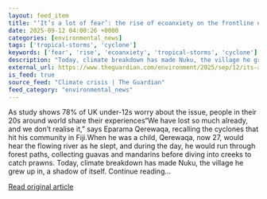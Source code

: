 ```yaml
---
layout: feed_item
title: "‘It’s a lot of fear’: the rise of ecoanxiety on the frontline of climate breakdown"
date: 2025-09-12 04:00:26 +0000
categories: [environmental_news]
tags: ['tropical-storms', 'cyclone']
keywords: ['fear', 'rise', 'ecoanxiety', 'tropical-storms', 'cyclone']
description: "Today, climate breakdown has made Nuku, the village he grew up in, a shadow of itself"
external_url: https://www.theguardian.com/environment/2025/sep/12/its-a-lot-of-fear-the-rise-of-ecoanxiety-on-the-frontline-of-climate-breakdown
is_feed: true
source_feed: "Climate crisis | The Guardian"
feed_category: "environmental_news"
---
```


As study shows 78% of UK under-12s worry about the issue, people in their 20s around world share their experiences“We have lost so much already, and we don’t realise it,” says Eparama Qerewaqa, recalling the cyclones that hit his community in Fiji.When he was a child, Qerewaqa, now 27, would hear the flowing river as he slept, and during the day, he would run through forest paths, collecting guavas and mandarins before diving into creeks to catch prawns. Today, climate breakdown has made Nuku, the village he grew up in, a shadow of itself. Continue reading...

[Read original article](https://www.theguardian.com/environment/2025/sep/12/its-a-lot-of-fear-the-rise-of-ecoanxiety-on-the-frontline-of-climate-breakdown)
